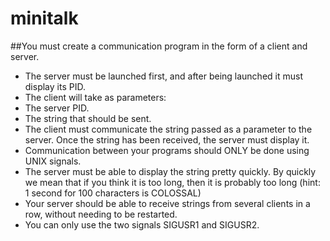 # minitalk
##You must create a communication program in the form of a client and server.
- The server must be launched first, and after being launched it must display its PID.
- The client will take as parameters:
- The server PID.
- The string that should be sent.
- The client must communicate the string passed as a parameter to the server. Once
the string has been received, the server must display it.
- Communication between your programs should ONLY be done using UNIX signals.
- The server must be able to display the string pretty quickly. By quickly we mean
that if you think it is too long, then it is probably too long (hint: 1 second for 100
characters is COLOSSAL)
- Your server should be able to receive strings from several clients in a row, without
needing to be restarted.
- You can only use the two signals SIGUSR1 and SIGUSR2.
